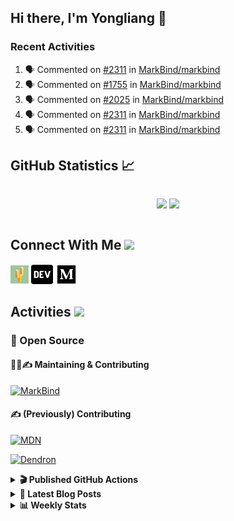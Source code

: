 ## Hi there, I'm Yongliang 👋

### Recent Activities

<!--START_SECTION:activity-->
1. 🗣 Commented on [#2311](https://github.com/MarkBind/markbind/issues/2311) in [MarkBind/markbind](https://github.com/MarkBind/markbind)
2. 🗣 Commented on [#1755](https://github.com/MarkBind/markbind/issues/1755) in [MarkBind/markbind](https://github.com/MarkBind/markbind)
3. 🗣 Commented on [#2025](https://github.com/MarkBind/markbind/issues/2025) in [MarkBind/markbind](https://github.com/MarkBind/markbind)
4. 🗣 Commented on [#2311](https://github.com/MarkBind/markbind/issues/2311) in [MarkBind/markbind](https://github.com/MarkBind/markbind)
5. 🗣 Commented on [#2311](https://github.com/MarkBind/markbind/issues/2311) in [MarkBind/markbind](https://github.com/MarkBind/markbind)
<!--END_SECTION:activity-->

## GitHub Statistics :chart_with_upwards_trend:
<div align="center">
<div style="display: flex; align-items: center; justify-content: center;">

[![](https://github-readme-stats-tlylt.vercel.app/api?username=tlylt&show_icons=true&theme=tokyonight&hide_border=true&locale=en)](https://github.com/tlylt)
[![](https://github-readme-streak-stats.herokuapp.com/?user=tlylt&theme=tokyonight&hide_border=true)](https://github.com/tlylt)
</div>
</div>

## Connect With Me <img src="https://media.giphy.com/media/2wh5K5yE3ulp3xgYcG/giphy-downsized.gif" width="30">

<a href="https://www.yongliangliu.com/" target="_blank"><img align="center" src="static/site-icon.png" alt="yongliangliu.com" height="29" width="29" /></a>
<a href="https://dev.to/tlylt" target="_blank"><img align="center" src="static/dev-badge.svg" alt="dev.to/tlylt" height="35" width="35" /></a>
<a href="https://tlylt.medium.com" target="_blank"><img align="center" src="static/medium.png" alt="tlylt.medium.com" height="35" width="35" /></a>

## Activities <img src="https://media.giphy.com/media/WUlplcMpOCEmTGBtBW/giphy.gif" width="30">

### 🔭 Open Source

#### 👷‍♂️✍️ Maintaining & Contributing
[![MarkBind](https://github-readme-stats-tlylt.vercel.app/api/pin/?username=markbind&repo=markbind)](https://github.com/MarkBind/markbind)

#### ✍️ (Previously) Contributing
[![MDN](https://github-readme-stats-tlylt.vercel.app/api/pin/?username=mdn&repo=content)](https://github.com/mdn/content/issues?q=is%3Aopen+involves%3A%40me+sort%3Aupdated-desc)

[![Dendron](https://github-readme-stats-tlylt.vercel.app/api/pin/?username=dendronhq&repo=dendron)](https://github.com/dendronhq/dendron/issues?q=is%3Aopen+involves%3A%40me+sort%3Aupdated-desc)

<details>
<summary> <b>🎬 Published GitHub Actions </b> </summary>

[![install-graphviz](https://github-readme-stats-tlylt.vercel.app/api/pin/?username=tlylt&repo=install-graphviz)](https://github.com/tlylt/install-graphviz)

[![reposense-action](https://github-readme-stats-tlylt.vercel.app/api/pin/?username=tlylt&repo=reposense-action)](https://github.com/tlylt/reposense-action)

[![markbin-action](https://github-readme-stats-tlylt.vercel.app/api/pin/?username=markbind&repo=markbind-action)](https://github.com/MarkBind/markbind-action)

</details>

<details>
<summary> <b>📕 Latest Blog Posts</b> </summary>

<!-- BLOG-POST-LIST:START -->
- [Deploy a ChatGPT API Server in no time](https://www.yongliangliu.com/blog/chatgpt-nextjs-server/)
- [Creating a regex-based Markdown parser in TypeScript](https://www.yongliangliu.com/blog/rmark/)
- [Create VSCode Snippets for Markdown Blog Workflows](https://www.yongliangliu.com/blog/vscode-snippets/)
- [Brag Doc 2023](https://www.yongliangliu.com/blog/brag-doc-2023/)
- [My Journey into Open Source](https://www.yongliangliu.com/blog/my-journey-into-open-source/)
<!-- BLOG-POST-LIST:END -->

</details>

<details>
<summary> <b>📊 Weekly Stats</b> </summary>

<!--START_SECTION:waka-->
![Code Time](http://img.shields.io/badge/Code%20Time-1%2C056%20hrs%204%20mins-blue)

**🐱 My GitHub Data** 

> 📦 618.5 kB Used in GitHub's Storage 
 > 
> 🏆 1,229 Contributions in the Year 2023
 > 
> 🚫 Not Opted to Hire
 > 
> 📜 173 Public Repositories 
 > 
> 🔑 39 Private Repositories 
 > 
**I'm an Early 🐤** 

```text
🌞 Morning                3830 commits        ███████░░░░░░░░░░░░░░░░░░   29.27 % 
🌆 Daytime                3529 commits        ███████░░░░░░░░░░░░░░░░░░   26.97 % 
🌃 Evening                4848 commits        █████████░░░░░░░░░░░░░░░░   37.05 % 
🌙 Night                  878 commits         ██░░░░░░░░░░░░░░░░░░░░░░░   06.71 % 
```
📅 **I'm Most Productive on Wednesday** 

```text
Monday                   1713 commits        ███░░░░░░░░░░░░░░░░░░░░░░   13.09 % 
Tuesday                  1895 commits        ████░░░░░░░░░░░░░░░░░░░░░   14.48 % 
Wednesday                2123 commits        ████░░░░░░░░░░░░░░░░░░░░░   16.22 % 
Thursday                 1650 commits        ███░░░░░░░░░░░░░░░░░░░░░░   12.61 % 
Friday                   1688 commits        ███░░░░░░░░░░░░░░░░░░░░░░   12.90 % 
Saturday                 1990 commits        ████░░░░░░░░░░░░░░░░░░░░░   15.21 % 
Sunday                   2026 commits        ████░░░░░░░░░░░░░░░░░░░░░   15.48 % 
```


📊 **This Week I Spent My Time On** 

```text
🕑︎ Time Zone: Asia/Singapore

💬 Programming Languages: 
TypeScript               9 hrs 2 mins        ██████████████████░░░░░░░   71.90 % 
Markdown                 2 hrs 55 mins       ██████░░░░░░░░░░░░░░░░░░░   23.31 % 
JSON                     13 mins             ░░░░░░░░░░░░░░░░░░░░░░░░░   01.80 % 
CSS                      12 mins             ░░░░░░░░░░░░░░░░░░░░░░░░░   01.69 % 
JavaScript               9 mins              ░░░░░░░░░░░░░░░░░░░░░░░░░   01.27 % 
```


 Last Updated on 12/07/2023 01:00:30 UTC
<!--END_SECTION:waka-->

</details>
